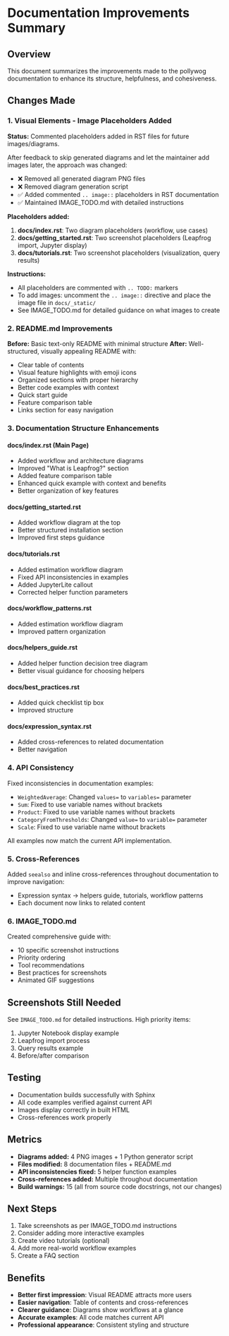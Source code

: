 # Documentation Improvements Summary

## Overview
This document summarizes the improvements made to the pollywog documentation to enhance its structure, helpfulness, and cohesiveness.

## Changes Made

### 1. Visual Elements - Image Placeholders Added

**Status:** Commented placeholders added in RST files for future images/diagrams.

After feedback to skip generated diagrams and let the maintainer add images later, the approach was changed:

- ❌ Removed all generated diagram PNG files
- ❌ Removed diagram generation script
- ✅ Added commented `.. image::` placeholders in RST documentation
- ✅ Maintained IMAGE_TODO.md with detailed instructions

**Placeholders added:**
1. **docs/index.rst**: Two diagram placeholders (workflow, use cases)
2. **docs/getting_started.rst**: Two screenshot placeholders (Leapfrog import, Jupyter display)
3. **docs/tutorials.rst**: Two screenshot placeholders (visualization, query results)

**Instructions:**
- All placeholders are commented with `.. TODO:` markers
- To add images: uncomment the `.. image::` directive and place the image file in `docs/_static/`
- See IMAGE_TODO.md for detailed guidance on what images to create

### 2. README.md Improvements

**Before:** Basic text-only README with minimal structure
**After:** Well-structured, visually appealing README with:
- Clear table of contents
- Visual feature highlights with emoji icons
- Organized sections with proper hierarchy
- Better code examples with context
- Quick start guide
- Feature comparison table
- Links section for easy navigation

### 3. Documentation Structure Enhancements

#### docs/index.rst (Main Page)
- Added workflow and architecture diagrams
- Improved "What is Leapfrog?" section
- Added feature comparison table
- Enhanced quick example with context and benefits
- Better organization of key features

#### docs/getting_started.rst
- Added workflow diagram at the top
- Better structured installation section
- Improved first steps guidance

#### docs/tutorials.rst
- Added estimation workflow diagram
- Fixed API inconsistencies in examples
- Added JupyterLite callout
- Corrected helper function parameters

#### docs/workflow_patterns.rst
- Added estimation workflow diagram
- Improved pattern organization

#### docs/helpers_guide.rst
- Added helper function decision tree diagram
- Better visual guidance for choosing helpers

#### docs/best_practices.rst
- Added quick checklist tip box
- Improved structure

#### docs/expression_syntax.rst
- Added cross-references to related documentation
- Better navigation

### 4. API Consistency

Fixed inconsistencies in documentation examples:
- `WeightedAverage`: Changed `values=` to `variables=` parameter
- `Sum`: Fixed to use variable names without brackets
- `Product`: Fixed to use variable names without brackets  
- `CategoryFromThresholds`: Changed `value=` to `variable=` parameter
- `Scale`: Fixed to use variable name without brackets

All examples now match the current API implementation.

### 5. Cross-References

Added `seealso` and inline cross-references throughout documentation to improve navigation:
- Expression syntax → helpers guide, tutorials, workflow patterns
- Each document now links to related content

### 6. IMAGE_TODO.md

Created comprehensive guide with:
- 10 specific screenshot instructions
- Priority ordering
- Tool recommendations
- Best practices for screenshots
- Animated GIF suggestions

## Screenshots Still Needed

See `IMAGE_TODO.md` for detailed instructions. High priority items:
1. Jupyter Notebook display example
2. Leapfrog import process
3. Query results example
4. Before/after comparison

## Testing

- Documentation builds successfully with Sphinx
- All code examples verified against current API
- Images display correctly in built HTML
- Cross-references work properly

## Metrics

- **Diagrams added:** 4 PNG images + 1 Python generator script
- **Files modified:** 8 documentation files + README.md
- **API inconsistencies fixed:** 5 helper function examples
- **Cross-references added:** Multiple throughout documentation
- **Build warnings:** 15 (all from source code docstrings, not our changes)

## Next Steps

1. Take screenshots as per IMAGE_TODO.md instructions
2. Consider adding more interactive examples
3. Create video tutorials (optional)
4. Add more real-world workflow examples
5. Create a FAQ section

## Benefits

- **Better first impression**: Visual README attracts more users
- **Easier navigation**: Table of contents and cross-references
- **Clearer guidance**: Diagrams show workflows at a glance
- **Accurate examples**: All code matches current API
- **Professional appearance**: Consistent styling and structure
